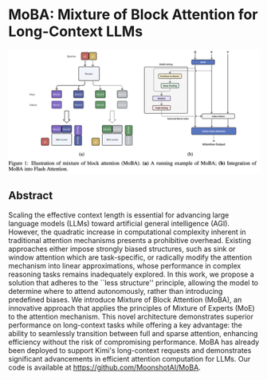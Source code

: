 # MoBA: Mixture of Block Attention for Long-Context LLMs

![](fig1.png)

## Abstract

Scaling the effective context length is essential for advancing large
language models (LLMs) toward artificial general intelligence (AGI). However,
the quadratic increase in computational complexity inherent in traditional
attention mechanisms presents a prohibitive overhead. Existing approaches
either impose strongly biased structures, such as sink or window attention
which are task-specific, or radically modify the attention mechanism into
linear approximations, whose performance in complex reasoning tasks remains
inadequately explored.
  In this work, we propose a solution that adheres to the ``less structure''
principle, allowing the model to determine where to attend autonomously, rather
than introducing predefined biases. We introduce Mixture of Block Attention
(MoBA), an innovative approach that applies the principles of Mixture of
Experts (MoE) to the attention mechanism. This novel architecture demonstrates
superior performance on long-context tasks while offering a key advantage: the
ability to seamlessly transition between full and sparse attention, enhancing
efficiency without the risk of compromising performance. MoBA has already been
deployed to support Kimi's long-context requests and demonstrates significant
advancements in efficient attention computation for LLMs. Our code is available
at https://github.com/MoonshotAI/MoBA.
